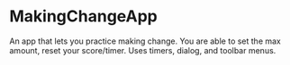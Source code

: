 # MakingChangeApp
An app that lets you practice making change.
You are able to set the max amount, reset your score/timer.
Uses timers, dialog, and toolbar menus.

